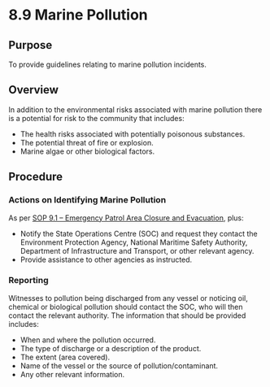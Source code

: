 # 8.9 Marine Pollution

## Purpose

To provide guidelines relating to marine pollution incidents.

## Overview

In addition to the environmental risks associated with marine pollution there is a potential for risk to the community that includes:

- The health risks associated with potentially poisonous substances.
- The potential threat of fire or explosion.
- Marine algae or other biological factors.

## Procedure

### Actions on Identifying Marine Pollution

As per [SOP 9.1 – Emergency Patrol Area Closure and Evacuation](#_9.1_Emergency_Patrol), plus:

- Notify the State Operations Centre (SOC) and request they contact the Environment Protection Agency, National Maritime Safety Authority, Department of Infrastructure and Transport, or other relevant agency.
- Provide assistance to other agencies as instructed.

### Reporting

Witnesses to pollution being discharged from any vessel or noticing oil, chemical or biological pollution should contact the SOC, who will then contact the relevant authority. The information that should be provided includes:

- When and where the pollution occurred.
- The type of discharge or a description of the product.
- The extent (area covered).
- Name of the vessel or the source of pollution/contaminant.
- Any other relevant information.